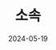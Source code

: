 ---
title: '소속'
date: 2024-05-19
type: landing

design:
  spacing: '5rem'

sections:
  - block: resume-experience
    content:
      title: "소속"
      text: ""
      items:
        - name: "전북대학교"
          icon: "user"
          icon_pack: "fas"
          description: "컴퓨터공학부 컴퓨터공학 전공: [Homepage](https://csai.jbnu.ac.kr/csai/index.do)"
        - name: "WHO"
          icon: "user"
          icon_pack: "fab"
          description: "컴퓨터공학부 학술 연구 동아리: [GitHub](https://github.com/JBNU-WHO)"
        - name: "견우직녀"
          icon: "user"
          icon_pack: "fas"
          description: "공과대학 밴드 동아리: [Instagram](https://www.instagram.com/kyunzik/)"
    design:
      view: card
      columns: 3
      show_date: false
      show_read_time: false
      show_read_more: false

  - block: markdown
    content:
      title: "전북대학교 위치"
      text: |
        <div style="position:relative;padding-bottom:56.25%;height:0;overflow:hidden;border-radius:12px;">
          <iframe src="https://www.google.com/maps?q=35.8463,127.1295&z=15&output=embed"
                  style="position:absolute;top:0;left:0;width:100%;height:100%;border:0;"
                  loading="lazy" referrerpolicy="no-referrer-when-downgrade" allowfullscreen>
          </iframe>
        </div>
        <p style="margin-top:0.75rem;">전북특별자치도 전주시 덕진구 백제대로 567 (전북대학교)</p>
---